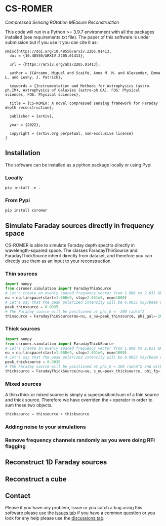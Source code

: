 # CS-ROMER
*Compressed Sensing ROtation MEasure Reconstruction*

This code will run in a Python >= 3.9.7 environment with all the packages installed (see requirements.txt file).
The paper of this software is under submission but if you use it you can cite it as:

```
@misc{https://doi.org/10.48550/arxiv.2205.01413,
  doi = {10.48550/ARXIV.2205.01413},
  
  url = {https://arxiv.org/abs/2205.01413},
  
  author = {Cárcamo, Miguel and Scaife, Anna M. M. and Alexander, Emma L. and Leahy, J. Patrick},
  
  keywords = {Instrumentation and Methods for Astrophysics (astro-ph.IM), Astrophysics of Galaxies (astro-ph.GA), FOS: Physical sciences, FOS: Physical sciences},
  
  title = {CS-ROMER: A novel compressed sensing framework for Faraday depth reconstruction},
  
  publisher = {arXiv},
  
  year = {2022},
  
  copyright = {arXiv.org perpetual, non-exclusive license}
}
```
## Installation
The software can be installed as a python package locally or using Pypi
### Locally
`pip install -e .`
### From Pypi
`pip install csromer`
## Simulate Faraday sources directly in frequency space
CS-ROMER is able to simulate Faraday depth spectra directly in wavelength-squared space. The classes FaradayThinSource and FaradayThickSource inherit directly from dataset, and therefore you can directly use them as an input to your reconstruction.
### Thin sources
```python
import numpy
from csromer.simulation import FaradayThinSource
# Let's create an evenly spaced frequency vector from 1.008 to 2.031 GHz (JVLA setup) 
nu = np.linspace(start=1.008e9, stop=2.031e9, num=1000)
# Let's say that the peak polarized intensity will be 0.0035 mJy/beam with a spectral index = 1.0
peak_thinsource = 0.0035
# The Faraday source will be positioned at phi_0 = -200 rad/m^2
thinsource = FaradayThinSource(nu=nu, s_nu=peak_thinsource, phi_gal=-200, spectral_idx=1.0)
```
### Thick sources
```python
import numpy
from csromer.simulation import FaradayThickSource
# Let's create an evenly spaced frequency vector from 1.008 to 2.031 GHz (JVLA setup) 
nu = np.linspace(start=1.008e9, stop=2.031e9, num=1000)
# Let's say that the peak polarized intensity will be 0.0035 mJy/beam with a spectral index = 1.0
peak_thicksource = 0.0035
# The Faraday source will be positioned at phi_0 = 200 rad/m^2 and with have a width of 140 rad/m^2
thicksource = FaradayThickSource(nu=nu, s_nu=peak_thicksource, phi_fg=140, phi_center=200, spectral_idx=1.0)
```
### Mixed sources
A thin+thick or mixed source is simply a superposition/sum of a thin source and thick source. Therefore we have overriden the `+` operator in order to sum these two objects.
```python
thicksource = thinsource + thicksource
```

### Adding noise to your simulations
### Remove frequency channels randomly as you were doing RFI flagging


## Reconstruct 1D Faraday sources

## Reconstruct a cube

## Contact
Please if you have any problem, issue or you catch a bug using this software please use the [issues tab](https://github.com/miguelcarcamov/csromer/issues) if you have a common question or you look for any help please use the [discussions tab](https://github.com/miguelcarcamov/csromer/discussions).
